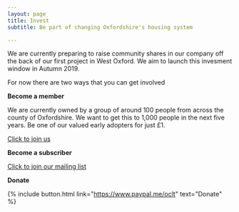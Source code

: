 ```yaml
---
layout: page
title: Invest
subtitle: Be part of changing Oxfordshire's housing system

---
```

We are currently preparing to raise community shares in our company off the back of our first project in West Oxford. We aim to launch this invesment window in Autumn 2019.

For now there are two ways that you can get involved

**Become a member**

We are currently owned by a group of around 100 people from across the county of Oxfordshire. We want to get this to 1,000 people in the next five years. Be one of our valued early adopters for just £1.

<a class="button btn" href="https://docs.google.com/forms/d/e/1FAIpQLSeLbTkhrvRbOnPlaPgvR28Shd2TvFixVSvpZsJvuWWnVINUQQ/viewform?usp=sf_link">Click to join us</a>

**Become a subscriber**

<a class="button btn" href="https://oclt.us7.list-manage.com/subscribe?u=705f7de83867afe997c4f8eba&id=03a63db2a8" target="_blank">Click to join our mailing list</a>

**Donate**

{% include button.html link="https://www.paypal.me/oclt" text="Donate" %}